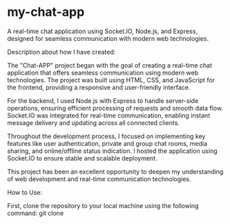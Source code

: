 # my-chat-app
A real-time chat application using Socket.IO, Node.js, and Express, designed for seamless communication with modern web technologies.

Description about how I have created:

The "Chat-APP" project began with the goal of creating a real-time chat application that offers seamless communication using modern web technologies. The project was built using HTML, CSS, and JavaScript for the frontend, providing a responsive and user-friendly interface.

For the backend, I used Node.js with Express to handle server-side operations, ensuring efficient processing of requests and smooth data flow. Socket.IO was integrated for real-time communication, enabling instant message delivery and updating across all connected clients.

Throughout the development process, I focused on implementing key features like user authentication, private and group chat rooms, media sharing, and online/offline status indication. I hosted the application using Socket.IO to ensure stable and scalable deployment.

This project has been an excellent opportunity to deepen my understanding of web development and real-time communication technologies.


How to Use:

First, clone the repository to your local machine using the following command:
git clone 

